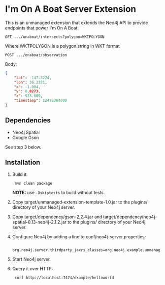 I'm On A Boat Server Extension
================================

This is an unmanaged extension that extends the Neo4j API to provide endpoints that power I'm On A Boat.

`GET .../onaboat/intersects?polygon=WKTPOLYGON`

Where WKTPOLYGON is a polygon string in WKT format

`POST .../onaboat/observation`

Body:

~~~json
{
    "lat": -147.3224,
    "lon": 36.2321,
    "x": -1.004,
    "y": 0.0273,
    "z": 923.009,
    "timestamp": 12478384000
}
~~~

## Dependencies

* Neo4j Spatial
* Google Gson

See step 3 below.

## Installation
1. Build it: 

        mvn clean package
        
   **NOTE:** use `-Dskiptests` to build without tests.

2. Copy target/unmanaged-extension-template-1.0.jar to the plugins/ directory of your Neo4j server.

3. Copy target/dependency/gson-2.2.4.jar and target/dependency/neo4j-spatial-0.13-neo4j-2.1.2.jar to the plugins/ directory of your Neo4j server.

4. Configure Neo4j by adding a line to conf/neo4j-server.properties:

        org.neo4j.server.thirdparty_jaxrs_classes=org.neo4j.example.unmanagedextension=/

5. Start Neo4j server.

6. Query it over HTTP:

        curl http://localhost:7474/example/helloworld

